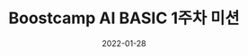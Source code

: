 ---
title:  "Boostcamp AI BASIC 1주차 미션"
excerpt: "1주차 미션"

categories:
  - python
tags:
  - boostcamp, Boostcamp AI BASIC 1기

toc: true
toc_sticky: true
sidebar_main: true
 
date: 2022-01-28
last_modified_at: 2022-01-28
---